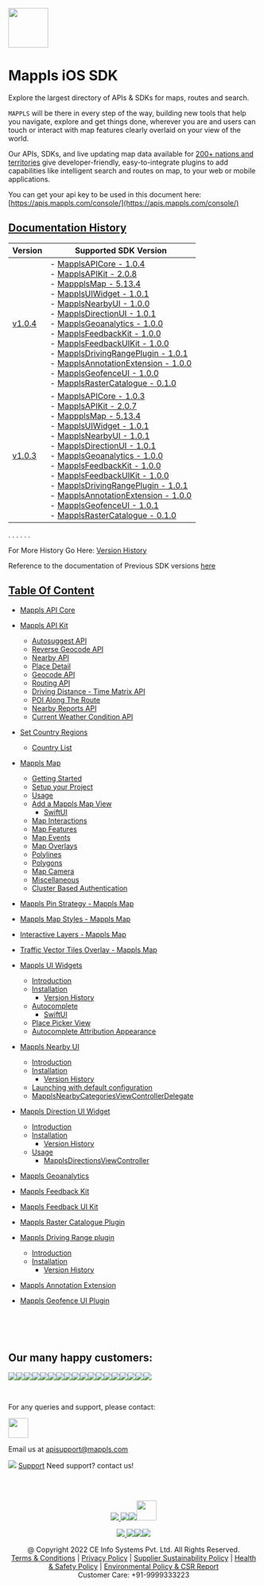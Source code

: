[<img src="https://about.mappls.com/images/mappls-b-logo.svg" height="80"/> </p>](https://www.mapmyindia.com/api)

# Mappls iOS SDK
Explore the largest directory of APIs & SDKs for maps, routes and search.

`MAPPLS` will be there in every step of the way, building new tools that help you navigate, explore and get things done, wherever you are and users can touch or interact with map features clearly overlaid on your view of the world.

Our APIs, SDKs, and live updating map data available for [200+ nations and territories](https://github.com/MapmyIndia/mapmyindia-rest-api/blob/master/docs/countryISO.md) give developer-friendly, easy-to-integrate plugins to add capabilities like intelligent
search and routes on map, to your web or mobile applications.

You can get your api key to be used in this document here: [https://apis.mappls.com/console/](https://apis.mappls.com/console/)

## [Documentation History](#Documentation-History)

| Version | Supported SDK Version |
| ------- | --------------------- |
| [v1.0.4](./docs/v1.0.4/README.md) | - [MapplsAPICore - 1.0.4](./docs/v1.0.4/MapplsAPICore.md) <br/> - [MapplsAPIKit - 2.0.8](./docs/v1.0.4/MapplsAPIKit.md) <br/> - [MappplsMap - 5.13.4](./docs/v1.0.4/MapplsMap.md#Vector-iOS-Map) <br/> - [MapplsUIWidget - 1.0.1](./docs/v1.0.4/MapplsUIWidgets.md) <br/> - [MapplsNearbyUI - 1.0.0](./docs/v1.0.4/MapplsNearbyUI.md) <br/> - [MapplsDirectionUI - 1.0.1](./docs/v1.0.4/MapplsDirectionUI.md) <br/> - [MapplsGeoanalytics - 1.0.0](./docs/v1.0.4/MapplsGeoanalytics.md) <br/> - [MapplsFeedbackKit - 1.0.0](./docs/v1.0.4/MapplsFeedbackKit.md) <br/> - [MapplsFeedbackUIKit - 1.0.0](./docs/v1.0.4/MapplsFeedbackUIKit.md) <br/> - [MapplsDrivingRangePlugin - 1.0.1](./docs/v1.0.4/MapplsDrivingRangePlugin.md) <br/> - [MapplsAnnotationExtension - 1.0.0](./docs/v1.0.4/MapplsAnnotationExtension.md) <br/> - [MapplsGeofenceUI - 1.0.0](./docs/v1.0.4/MapplsGeofenceUI.md) <br/> - [MapplsRasterCatalogue - 0.1.0](./docs/v1.0.4/RasterCatalouge.md)|
| [v1.0.3](./docs/v1.0.3/README.md) | - [MapplsAPICore - 1.0.3](./docs/v1.0.3/MapplsAPICore.md)<br/> - [MapplsAPIKit - 2.0.7](./docs/v1.0.3/MapplsAPIKit.md) <br/> - [MappplsMap - 5.13.4](./docs/v1.0.3/MapplsMap.md#Vector-iOS-Map) <br/> - [MapplsUIWidget - 1.0.1](./docs/v1.0.3/MapplsUIWidgets.md) <br/> - [MapplsNearbyUI - 1.0.1](./docs/v1.0.3/MapplsNearbyUI.md) <br/> - [MapplsDirectionUI - 1.0.1](./docs/v1.0.3/MapplsDirectionUI.md) <br/> - [MapplsGeoanalytics - 1.0.0](./docs/v1.0.3/MapplsGeoanalytics.md) <br/> - [MapplsFeedbackKit - 1.0.0](./docs/v1.0.3/MapplsFeedbackKit.md) <br/> - [MapplsFeedbackUIKit - 1.0.0](./docs/v1.0.3/MapplsFeedbackUIKit.md) <br/> - [MapplsDrivingRangePlugin - 1.0.1](./docs/v1.0.3/MapplsDrivingRangePlugin.md) <br/> - [MapplsAnnotationExtension - 1.0.0](./docs/v1.0.3/MapplsAnnotationExtension.md) <br/> - [MapplsGeofenceUI - 1.0.1](./docs/v1.0.3/MapplsGeofenceUI.md) <br/> - [MapplsRasterCatalogue - 0.1.0](./docs/v1.0.3/RasterCatalouge.md)|

. . . . . .

For More History Go Here: [Version History](./Version-History.md)

Reference to the documentation of Previous SDK versions [here](https://github.com/mappls-api/mapmyindia-maps-vectorSDK-iOS)

## [Table Of Content](#Table-Of-Content)
- [Mappls API Core](./docs/v1.0.4/MapplsAPICore.md)[](#Mappls-API-Core)

- [Mappls API Kit](./docs/v1.0.4/MapplsAPIKit.md)
    * [Autosuggest API](./docs/v1.0.4/MapplsAPIKit.md#Autosuggest-API)
    * [Reverse Geocode API](./docs/v1.0.4/MapplsAPIKit.md#Reverse-Geocoding-API)
    * [Nearby API](./docs/v1.0.4/MapplsAPIKit.md#Nearby-API)
    * [Place Detail](./docs/v1.0.4/MapplsAPIKit.md#Place-Detail)
    * [Geocode API](./docs/v1.0.4/MapplsAPIKit.md#Geocoding-API)
    * [Routing API](./docs/v1.0.4/MapplsAPIKit.md#Routing-API)
    * [Driving Distance - Time Matrix API](./docs/v1.0.4/MapplsAPIKit.md#Driving-Distance-Time-Matrix-API)
    * [POI Along The Route](./docs/v1.0.4/MapplsAPIKit.md#POI-Along-The-Route-API)
    * [Nearby Reports API](./docs/v1.0.4/MapplsAPIKit.md#Nearby-Reports-API)
    * [Current Weather Condition API](./docs/v1.0.4/MapplsAPIKit.md#Current-Weather-Condition-API)

- [Set Country Regions](./docs/v1.0.4/Regions.md)
    - [Country List](https://github.com/mappls-api/mapmyindia-rest-api/blob/master/docs/countryISO.md)

- [Mappls Map](./docs/v1.0.4/MapplsMap.md#Vector-iOS-Map)
    * [Getting Started](./docs/v1.0.4/MapplsMap.md#Getting-Started)
    * [Setup your Project](./docs/v1.0.4/MapplsMap.md#Setup-your-Project)
    * [Usage](./docs/v1.0.4/MapplsMap.md#Usage)    
    * [Add a Mappls Map View](./docs/v1.0.4/MapplsMap.md#Add-a-Mappls-Map-View)
        * [SwiftUI](./docs/v1.0.4/MapplsMap.md#SwiftUI)
    * [Map Interactions](./docs/v1.0.4/MapplsMap.md#Map-Interactions)
    * [Map Features](./docs/v1.0.4/MapplsMap.md#Map-Features)
    * [Map Events](./docs/v1.0.4/MapplsMap.md#Map-Events)
    * [Map Overlays](./docs/v1.0.4/MapplsMap.md#Map-Overlays)
    * [Polylines](./docs/v1.0.4/MapplsMap.md#Polylines)
    * [Polygons](./docs/v1.0.4/MapplsMap.md#Polygons)
    * [Map Camera](./docs/v1.0.4/MapplsMap.md#Map-Camera)
    * [Miscellaneous](./docs/v1.0.4/MapplsMap.md#Miscellaneous)
    * [Cluster Based Authentication](./docs/v1.0.4/MapplsMap.md#Cluster-Based-Authentication)

- [Mappls Pin Strategy - Mappls Map](./docs/v1.0.4/MapplsPinStrategy.md)

- [Mappls Map Styles - Mappls Map](./docs/v1.0.4/MapplsMapStyle.md)

- [Interactive Layers - Mappls Map](./docs/v1.0.4/InteractiveLayers.md)

- [Traffic Vector Tiles Overlay - Mappls Map](./docs/v1.0.4/MapplsTrafficVectorTileOverlay.md)

- [Mappls UI Widgets](./docs/v1.0.4/MapplsUIWidgets.md)
    - [Introduction](./docs/v1.0.4/MapplsUIWidgets.md#Introduction)
    - [Installation](./docs/v1.0.4/MapplsUIWidgets.md#Installation)
        - [Version History](./docs/v1.0.4/MapplsUIWidgets.md#Version-History)
    - [Autocomplete](./docs/v1.0.4/MapplsUIWidgets.md#Autocomplete)
        - [SwiftUI](./docs/v1.0.4/MapplsUIWidgets.md#SwiftUI-Full-Screen-Control)
    - [Place Picker View](./docs/v1.0.4/MapplsUIWidgets.md#Place-Picker-View)
    - [Autocomplete Attribution Appearance](./docs/v1.0.4/MapplsUIWidgets.md#Autocomplete-Attribution-Appearance)

- [Mappls Nearby UI](./docs/v1.0.4/MapplsNearbyUI.md)
    - [Introduction](./docs/v1.0.4/MapplsNearbyUI.md#Introduction)
    - [Installation](./docs/v1.0.4/MapplsNearbyUI.md#Installation)
        - [Version History](./docs/v1.0.4/MapplsNearbyUI.md#Version-History)
    - [Launching with default configuration](./docs/v1.0.4/MapplsNearbyUI.md#Launching-with-default-configuration)
    - [MapplsNearbyCategoriesViewControllerDelegate](./docs/v1.0.4/MapplsNearbyUI.md#MapplsNearbyCategoriesViewControllerDelegate)

- [Mappls Direction UI Widget](./docs/v1.0.4/MapplsDirectionUI.md)
    - [Introduction](./docs/v1.0.4/MapplsDirectionUI.md#Introduction)
    - [Installation](./docs/v1.0.4/MapplsDirectionUI.md#Installation)
        - [Version History](./docs/v1.0.4/MapplsDirectionUI.md#Version-History)
    - [Usage](./docs/v1.0.4/MapplsDirectionUI.md#Usage)
        - [MapplsDirectionsViewController](./docs/v1.0.4/MapplsDirectionUI.md#MapplsDirectionsViewController)

- [Mappls Geoanalytics](./docs/v1.0.4/MapplsGeoanalytics.md)

- [Mappls Feedback Kit](./docs/v1.0.4/MapplsFeedbackKit.md)

- [Mappls Feedback UI Kit](./docs/v1.0.4/MapplsFeedbackUIKit.md)

- [Mappls Raster Catalogue Plugin](./docs/v1.0.4/RasterCatalouge.md)

- [Mappls Driving Range plugin](./docs/v1.0.4/MapplsDrivingRangePlugin.md)
  - [Introduction](./docs/v1.0.4/MapplsDrivingRangePlugin.md#Introduction)
  - [Installation](./docs/v1.0.4/MapplsDrivingRangePlugin.md#Installation)
      - [Version History](./docs/v1.0.4/MapplsDrivingRangePlugin.md#Version-History)

- [Mappls Annotation Extension](./docs/v1.0.4/MapplsAnnotationExtension.md)

- [Mappls Geofence UI Plugin](./docs/v1.0.4/MapplsGeofenceUI.md)

<br><br><br>

## Our many happy customers:

![](https://www.mapmyindia.com/api/img/logos1/PhonePe.png)![](https://www.mapmyindia.com/api/img/logos1/Arya-Omnitalk.png)![](https://www.mapmyindia.com/api/img/logos1/delhivery.png)![](https://www.mapmyindia.com/api/img/logos1/hdfc.png)![](https://www.mapmyindia.com/api/img/logos1/TVS.png)![](https://www.mapmyindia.com/api/img/logos1/Paytm.png)![](https://www.mapmyindia.com/api/img/logos1/FastTrackz.png)![](https://www.mapmyindia.com/api/img/logos1/ICICI-Pru.png)![](https://www.mapmyindia.com/api/img/logos1/LeanBox.png)![](https://www.mapmyindia.com/api/img/logos1/MFS.png)![](https://www.mapmyindia.com/api/img/logos1/TTSL.png)![](https://www.mapmyindia.com/api/img/logos1/Novire.png)![](https://www.mapmyindia.com/api/img/logos1/OLX.png)![](https://www.mapmyindia.com/api/img/logos1/sun-telematics.png)![](https://www.mapmyindia.com/api/img/logos1/Sensel.png)![](https://www.mapmyindia.com/api/img/logos1/TATA-MOTORS.png)![](https://www.mapmyindia.com/api/img/logos1/Wipro.png)![](https://www.mapmyindia.com/api/img/logos1/Xamarin.png)

<br>

For any queries and support, please contact:

[<img src="https://about.mappls.com/images/mappls-b-logo.svg" height="40"/> </p>](https://about.mappls.com/api/)

Email us at [apisupport@mappls.com](mailto:apisupport@mappls.com)

![](https://www.mapmyindia.com/api/img/icons/support.png)
[Support](https://about.mappls.com/contact/)
Need support? contact us!

<br></br>

[<p align="center"> <img src="https://www.mapmyindia.com/api/img/icons/stack-overflow.png"/> ](https://stackoverflow.com/questions/tagged/mappls-api)[![](https://www.mapmyindia.com/api/img/icons/blog.png)](https://about.mappls.com/blog/)[![](https://www.mapmyindia.com/api/img/icons/gethub.png)](https://github.com/mappls-api)[<img src="https://mmi-api-team.s3.ap-south-1.amazonaws.com/API-Team/npm-logo.one-third%5B1%5D.png" height="40"/> </p>](https://www.npmjs.com/org/mapmyindia) 

[<p align="center"> <img src="https://www.mapmyindia.com/june-newsletter/icon4.png"/> ](https://www.facebook.com/Mapplsofficial)[![](https://www.mapmyindia.com/june-newsletter/icon2.png)](https://twitter.com/mappls)[![](https://www.mapmyindia.com/newsletter/2017/aug/llinkedin.png)](https://www.linkedin.com/company/mappls/)[![](https://www.mapmyindia.com/june-newsletter/icon3.png)](https://www.youtube.com/channel/UCAWvWsh-dZLLeUU7_J9HiOA)

<div align="center">@ Copyright 2022 CE Info Systems Pvt. Ltd. All Rights Reserved.</div>

<div align="center"> <a href="https://about.mappls.com/api/terms-&-conditions">Terms & Conditions</a> | <a href="https://www.mappls.com/about/privacy-policy">Privacy Policy</a> | <a href="https://www.mappls.com/pdf/mappls-sustainability-policy-healt-labour-rules-supplir-sustainability.pdf">Supplier Sustainability Policy</a> | <a href="https://www.mappls.com/pdf/Health-Safety-Management.pdf">Health & Safety Policy</a> | <a href="https://www.mappls.com/pdf/Environment-Sustainability-Policy-CSR-Report.pdf">Environmental Policy & CSR Report</a>

<div align="center">Customer Care: +91-9999333223</div>
